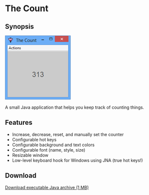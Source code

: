 # The Count

## Synopsis

![The Count in action](www/screenshot.png?raw=true)

A small Java application that helps you keep track of counting things.

## Features

- Increase, decrease, reset, and manually set the counter
- Configurable hot keys
- Configurable background and text colors
- Configurable font (name, style, size)
- Resizable window
- Low-level keyboard hook for Windows using JNA (true hot keys!)

## Download

[Download executable Java archive (1 MB)](https://hostr.co/XJMOCNw9IPmU)
